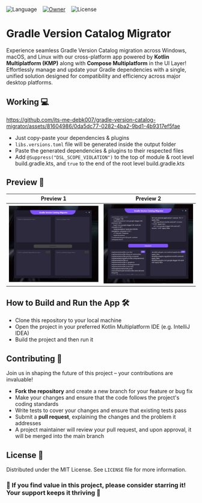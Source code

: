 ![Language](https://img.shields.io/github/languages/top/its-me-debk007/gradle-version-catalog-migrator?color=B125EA&logo=kotlin&style=social)
&nbsp;&nbsp;
[![Owner](https://img.shields.io/badge/by-its--me--debk007-brightgreen?logo=github&style=social)](https://github.com/its-me-debk007)
&nbsp;&nbsp;
![License](https://img.shields.io/github/license/its-me-debk007/gradle-version-catalog-migrator.svg?style=social)

# Gradle Version Catalog Migrator

Experience seamless Gradle Version Catalog migration across Windows, macOS, and Linux with our cross-platform app
powered by **Kotlin Multiplatform (KMP)** along with **Compose Multiplatform** in the UI Layer!
Effortlessly manage and update your Gradle dependencies with a single, unified solution designed for compatibility and
efficiency across major desktop platforms.

## Working 💻

https://github.com/its-me-debk007/gradle-version-catalog-migrator/assets/81604986/0da5dc77-0282-4ba2-9bd1-4b9317ef5fae

- Just copy-paste your dependencies & plugins
- `libs.versions.toml` file will be generated inside the output folder
- Paste the generated dependencies & plugins to their respected files
- Add `@Suppress("DSL_SCOPE_VIOLATION")` to the top of module & root level build.gradle.kts, and `true` to the end of the root level build.gradle.kts

## Preview 👀

|                  Preview 1                   |                  Preview 2                   |
|:--------------------------------------------:|:--------------------------------------------:|
| <img src="media/ss1.png" alt="Screenshot 1"> | <img src="media/ss2.png" alt="Screenshot 2"> |

## How to Build and Run the App 🛠️

- Clone this repository to your local machine
- Open the project in your preferred Kotlin Multiplatform IDE (e.g. IntelliJ IDEA)
- Build the project and then run it

## Contributing 🤝

Join us in shaping the future of this project – your contributions are invaluable!

- **Fork the repository** and create a new branch for your feature or bug fix
- Make your changes and ensure that the code follows the project's coding standards
- Write tests to cover your changes and ensure that existing tests pass
- Submit a **pull request**, explaining the changes and the problem it addresses
- A project maintainer will review your pull request, and upon approval, it will be merged into the main branch

## License 📜

Distributed under the MIT License. See `LICENSE` file for more information.

### 🌟 If you find value in this project, please consider starring it! Your support keeps it thriving 🚀

